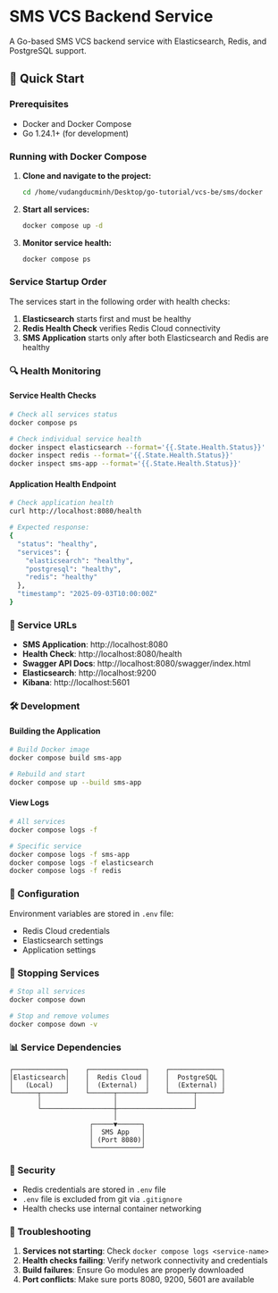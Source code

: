 # SMS VCS Backend Service

A Go-based SMS VCS backend service with Elasticsearch, Redis, and PostgreSQL support.

## 🚀 Quick Start

### Prerequisites
- Docker and Docker Compose
- Go 1.24.1+ (for development)

### Running with Docker Compose

1. **Clone and navigate to the project:**
   ```bash
   cd /home/vudangducminh/Desktop/go-tutorial/vcs-be/sms/docker
   ```

2. **Start all services:**
   ```bash
   docker compose up -d
   ```

3. **Monitor service health:**
   ```bash
   docker compose ps
   ```

### Service Startup Order

The services start in the following order with health checks:

1. **Elasticsearch** starts first and must be healthy
2. **Redis Health Check** verifies Redis Cloud connectivity
3. **SMS Application** starts only after both Elasticsearch and Redis are healthy

### 🔍 Health Monitoring

#### Service Health Checks
```bash
# Check all services status
docker compose ps

# Check individual service health
docker inspect elasticsearch --format='{{.State.Health.Status}}'
docker inspect redis --format='{{.State.Health.Status}}'
docker inspect sms-app --format='{{.State.Health.Status}}'
```

#### Application Health Endpoint
```bash
# Check application health
curl http://localhost:8080/health

# Expected response:
{
  "status": "healthy",
  "services": {
    "elasticsearch": "healthy",
    "postgresql": "healthy", 
    "redis": "healthy"
  },
  "timestamp": "2025-09-03T10:00:00Z"
}
```

### 📡 Service URLs

- **SMS Application**: http://localhost:8080
- **Health Check**: http://localhost:8080/health
- **Swagger API Docs**: http://localhost:8080/swagger/index.html
- **Elasticsearch**: http://localhost:9200
- **Kibana**: http://localhost:5601

### 🛠 Development

#### Building the Application
```bash
# Build Docker image
docker compose build sms-app

# Rebuild and start
docker compose up --build sms-app
```

#### View Logs
```bash
# All services
docker compose logs -f

# Specific service
docker compose logs -f sms-app
docker compose logs -f elasticsearch
docker compose logs -f redis
```

### 🔧 Configuration

Environment variables are stored in `.env` file:
- Redis Cloud credentials
- Elasticsearch settings
- Application settings

### 🚦 Stopping Services

```bash
# Stop all services
docker compose down

# Stop and remove volumes
docker compose down -v
```

### 📊 Service Dependencies

```
┌─────────────┐    ┌──────────────┐    ┌─────────────┐
│Elasticsearch│    │  Redis Cloud │    │  PostgreSQL │
│   (Local)   │    │  (External)  │    │  (External) │
└──────┬──────┘    └──────┬───────┘    └──────┬──────┘
       │                  │                   │
       └──────────────────┼───────────────────┘
                          │
                    ┌─────▼──────┐
                    │  SMS App   │
                    │ (Port 8080)│
                    └────────────┘
```

### 🔐 Security

- Redis credentials are stored in `.env` file
- `.env` file is excluded from git via `.gitignore`
- Health checks use internal container networking

### 🐛 Troubleshooting

1. **Services not starting**: Check `docker compose logs <service-name>`
2. **Health checks failing**: Verify network connectivity and credentials
3. **Build failures**: Ensure Go modules are properly downloaded
4. **Port conflicts**: Make sure ports 8080, 9200, 5601 are available
